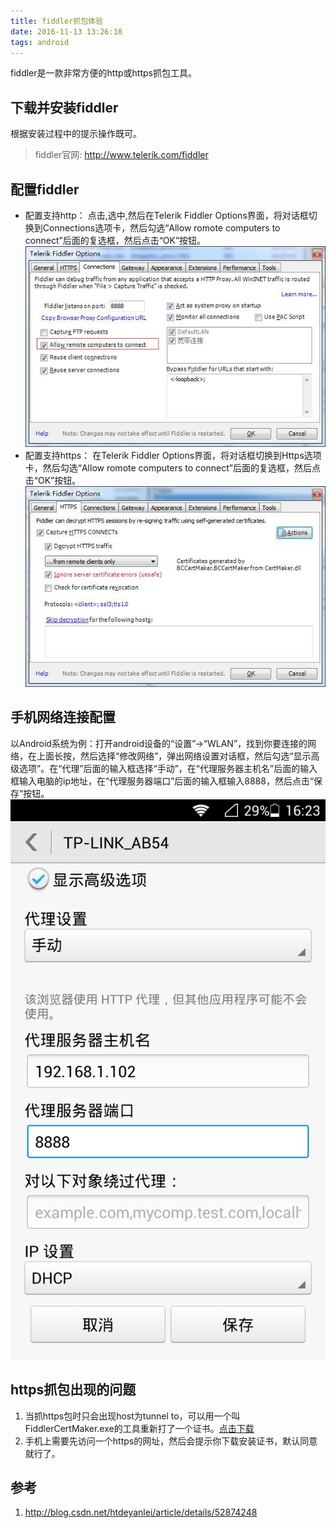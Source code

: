 ```yaml
---
title: fiddler抓包体验
date: 2016-11-13 13:26:18
tags: android
---
```

fiddler是一款非常方便的http或https抓包工具。

<!-- more -->

## 下载并安装fiddler

根据安装过程中的提示操作既可。

> fiddler官网: <http://www.telerik.com/fiddler> 

## 配置fiddler

* 配置支持http： 点击<Tool>,选中<Telerik Fiddler Options>,然后在Telerik Fiddler Options界面，将对话框切换到Connections选项卡，然后勾选“Allow romote computers to connect”后面的复选框，然后点击“OK”按钮。
![](/images/fiddler_1.jpg)
* 配置支持https： 在Telerik Fiddler Options界面，将对话框切换到Https选项卡，然后勾选“Allow romote computers to connect”后面的复选框，然后点击“OK”按钮。
![](/images/fiddler_2.jpg)

## 手机网络连接配置

以Android系统为例：打开android设备的“设置”->“WLAN”，找到你要连接的网络，在上面长按，然后选择“修改网络”，弹出网络设置对话框，然后勾选“显示高级选项”。在“代理”后面的输入框选择“手动”，在“代理服务器主机名”后面的输入框输入电脑的ip地址，在“代理服务器端口”后面的输入框输入8888，然后点击“保存”按钮。
![](/images/fiddler_3.jpg)

## https抓包出现的问题

1. 当抓https包时只会出现host为tunnel to，可以用一个叫FiddlerCertMaker.exe的工具重新打了一个证书。[点击下载](http://pan.baidu.com/s/1kV0jr5X)
2. 手机上需要先访问一个https的网址，然后会提示你下载安装证书，默认同意就行了。

## 参考
1. <http://blog.csdn.net/htdeyanlei/article/details/52874248>